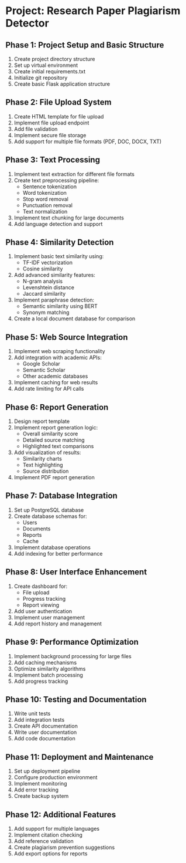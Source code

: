 # Project: Research Paper Plagiarism Detector

## Phase 1: Project Setup and Basic Structure
1. Create project directory structure
2. Set up virtual environment
3. Create initial requirements.txt
4. Initialize git repository
5. Create basic Flask application structure

## Phase 2: File Upload System
1. Create HTML template for file upload
2. Implement file upload endpoint
3. Add file validation
4. Implement secure file storage
5. Add support for multiple file formats (PDF, DOC, DOCX, TXT)

## Phase 3: Text Processing
1. Implement text extraction for different file formats
2. Create text preprocessing pipeline:
   - Sentence tokenization
   - Word tokenization
   - Stop word removal
   - Punctuation removal
   - Text normalization
3. Implement text chunking for large documents
4. Add language detection and support

## Phase 4: Similarity Detection
1. Implement basic text similarity using:
   - TF-IDF vectorization
   - Cosine similarity
2. Add advanced similarity features:
   - N-gram analysis
   - Levenshtein distance
   - Jaccard similarity
3. Implement paraphrase detection:
   - Semantic similarity using BERT
   - Synonym matching
4. Create a local document database for comparison

## Phase 5: Web Source Integration
1. Implement web scraping functionality
2. Add integration with academic APIs:
   - Google Scholar
   - Semantic Scholar
   - Other academic databases
3. Implement caching for web results
4. Add rate limiting for API calls

## Phase 6: Report Generation
1. Design report template
2. Implement report generation logic:
   - Overall similarity score
   - Detailed source matching
   - Highlighted text comparisons
3. Add visualization of results:
   - Similarity charts
   - Text highlighting
   - Source distribution
4. Implement PDF report generation

## Phase 7: Database Integration
1. Set up PostgreSQL database
2. Create database schemas for:
   - Users
   - Documents
   - Reports
   - Cache
3. Implement database operations
4. Add indexing for better performance

## Phase 8: User Interface Enhancement
1. Create dashboard for:
   - File upload
   - Progress tracking
   - Report viewing
2. Add user authentication
3. Implement user management
4. Add report history and management

## Phase 9: Performance Optimization
1. Implement background processing for large files
2. Add caching mechanisms
3. Optimize similarity algorithms
4. Implement batch processing
5. Add progress tracking

## Phase 10: Testing and Documentation
1. Write unit tests
2. Add integration tests
3. Create API documentation
4. Write user documentation
5. Add code documentation

## Phase 11: Deployment and Maintenance
1. Set up deployment pipeline
2. Configure production environment
3. Implement monitoring
4. Add error tracking
5. Create backup system

## Phase 12: Additional Features
1. Add support for multiple languages
2. Implement citation checking
3. Add reference validation
4. Create plagiarism prevention suggestions
5. Add export options for reports 